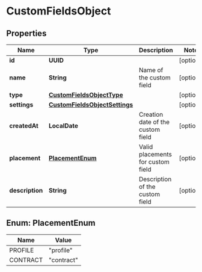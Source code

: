 

# CustomFieldsObject


## Properties

| Name | Type | Description | Notes |
|------------ | ------------- | ------------- | -------------|
|**id** | **UUID** |  |  [optional] |
|**name** | **String** | Name of the custom field |  [optional] |
|**type** | [**CustomFieldsObjectType**](CustomFieldsObjectType.md) |  |  [optional] |
|**settings** | [**CustomFieldsObjectSettings**](CustomFieldsObjectSettings.md) |  |  [optional] |
|**createdAt** | **LocalDate** | Creation date of the custom field |  [optional] |
|**placement** | [**PlacementEnum**](#PlacementEnum) | Valid placements for custom field |  [optional] |
|**description** | **String** | Description of the custom field |  [optional] |



## Enum: PlacementEnum

| Name | Value |
|---- | -----|
| PROFILE | &quot;profile&quot; |
| CONTRACT | &quot;contract&quot; |



